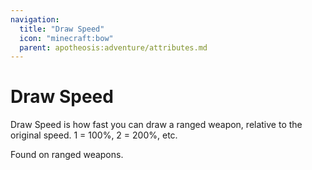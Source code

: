 ```yaml
---
navigation:
  title: "Draw Speed"
  icon: "minecraft:bow"
  parent: apotheosis:adventure/attributes.md
---
```


# Draw Speed

<Color id="blue">Draw Speed</Color> is how fast you can draw a ranged weapon, relative to the original speed. 1 = 100%, 2 = 200%, etc.

Found on ranged weapons.


